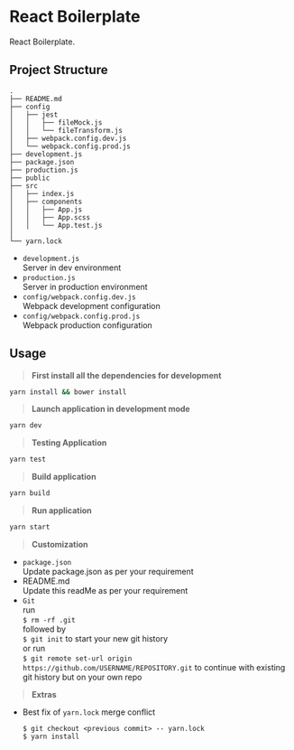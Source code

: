 # React Boilerplate
React Boilerplate.

## Project Structure
```
.
├── README.md
├── config
│   ├── jest
│   │   ├── fileMock.js
│   │   └── fileTransform.js
│   ├── webpack.config.dev.js
│   └── webpack.config.prod.js
├── development.js
├── package.json
├── production.js
├── public
├── src
│   ├── index.js
│   ├── components
│   │   ├── App.js
│   │   ├── App.scss
│   │   └── App.test.js
│ 
└── yarn.lock
```

- `development.js`  
Server in dev environment  
- `production.js`  
Server in production environment    
- `config/webpack.config.dev.js`  
Webpack development configuration  
- `config/webpack.config.prod.js`  
Webpack production configuration 


## Usage

> **First install all the dependencies for development**

```sh
yarn install && bower install
```

> **Launch application in development mode**

```sh
yarn dev
```

> **Testing Application**

```sh
yarn test
```

> **Build application**

```sh
yarn build
```

> **Run application**
```sh
yarn start
```

> **Customization**

 - `package.json`     
 Update package.json as per your requirement
 - README.md        
 Update this readMe as per your requirement
 - `Git`        
 run        
 `$ rm -rf .git`        
 followed by        
 `$ git init` to start your new git history         
 or run         
 `$ git remote set-url origin https://github.com/USERNAME/REPOSITORY.git` to continue with existing git history but on your own repo

> **Extras**
- Best fix of `yarn.lock` merge conflict
    ```
    $ git checkout <previous commit> -- yarn.lock
    $ yarn install
    ```
